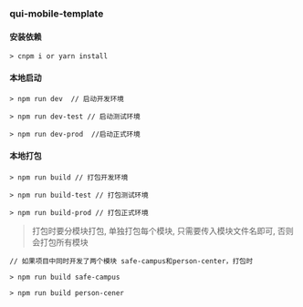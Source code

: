 ### qui-mobile-template

#### 安装依赖
```
> cnpm i or yarn install
```

#### 本地启动
```
> npm run dev  // 启动开发环境

> npm run dev-test // 启动测试环境

> npm run dev-prod  //启动正式环境
```


#### 本地打包

```
> npm run build // 打包开发环境

> npm run build-test // 打包测试环境

> npm run build-prod // 打包正式环境 
```

> 打包时要分模块打包, 单独打包每个模块, 只需要传入模块文件名即可, 否则会打包所有模块

```
// 如果项目中同时开发了两个模块 safe-campus和person-center，打包时

> npm run build safe-campus

> npm run build person-cener

```
